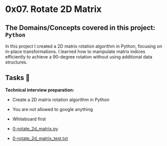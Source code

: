 # 0x07. Rotate 2D Matrix
## The Domains/Concepts covered in this project: `Python`

In this project I created a 2D matrix rotation algorithm in Python, focusing on in-place transformations. I learned how to manipulate matrix indices efficiently to achieve a 90-degree rotation without using additional data structures.

## Tasks :page_with_curl:

**Technical interview preparation:**

  * Create a 2D matrix rotation algorithm in Python
  * You are not allowed to google anything
  * Whiteboard first

  * [0-rotate_2d_matrix.py](./0-rotate_2d_matrix.py)
  * [0-rotate_2d_matrix_test.txt](./0-rotate_2d_matrix.py)
